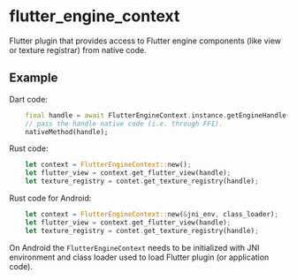 # flutter_engine_context

Flutter plugin that provides access to Flutter engine components (like view or texture registrar) from native code.

## Example

Dart code:
```dart
    final handle = await FlutterEngineContext.instance.getEngineHandle();
    // pass the handle native code (i.e. through FFI).
    nativeMethod(handle);
```

Rust code:
```rust
    let context = FlutterEngineContext::new();
    let flutter_view = context.get_flutter_view(handle);
    let texture_registry = contet.get_texture_registry(handle);
```

Rust code for Android:
```rust
    let context = FlutterEngineContext::new(&jni_env, class_loader);
    let flutter_view = context.get_flutter_view(handle);
    let texture_registry = contet.get_texture_registry(handle);
```

On Android the `FlutterEngineContext` needs to be initialized with JNI environment and class loader used to load Flutter plugin (or application code).
